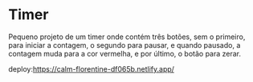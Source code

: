 # Timer

Pequeno projeto de um timer onde contém três botões, sem o primeiro, para iniciar a contagem, o segundo para pausar,
e quando pausado, a contagem muda para a cor vermelha, e por último, o botão para zerar.

deploy:https://calm-florentine-df065b.netlify.app/
